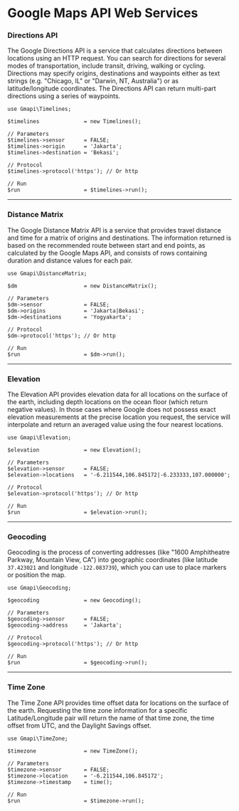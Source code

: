# Google Maps API Web Services

### Directions API

The Google Directions API is a service that calculates directions between locations using an HTTP request. You can search for directions for several modes of transportation, include transit, driving, walking or cycling. Directions may specify origins, destinations and waypoints either as text strings (e.g. "Chicago, IL" or "Darwin, NT, Australia") or as latitude/longitude coordinates. The Directions API can return multi-part directions using a series of waypoints.

	use Gmapi\Timelines;

	$timelines              = new Timelines();
	
	// Parameters
	$timelines->sensor      = FALSE;
	$timelines->origin      = 'Jakarta';
	$timelines->destination = 'Bekasi';
	
	// Protocol
	$timelines->protocol('https'); // Or http
	
	// Run
	$run                    = $timelines->run();

---

### Distance Matrix

The Google Distance Matrix API is a service that provides travel distance and time for a matrix of origins and destinations. The information returned is based on the recommended route between start and end points, as calculated by the Google Maps API, and consists of rows containing duration and distance values for each pair.

	use Gmapi\DistanceMatrix;

	$dm 					= new DistanceMatrix();
	
	// Parameters
	$dm->sensor				= FALSE;
	$dm->origins 			= 'Jakarta|Bekasi';
	$dm->destinations 		= 'Yogyakarta';
	
	// Protocol
	$dm->protocol('https'); // Or http
	
	// Run
	$run 					= $dm->run();

---

### Elevation

The Elevation API provides elevation data for all locations on the surface of the earth, including depth locations on the ocean floor (which return negative values). In those cases where Google does not possess exact elevation measurements at the precise location you request, the service will interpolate and return an averaged value using the four nearest locations.

	use Gmapi\Elevation;

	$elevation 				= new Elevation();
	
	// Parameters
	$elevation->sensor 		= FALSE;
	$elevation->locations 	= '-6.211544,106.845172|-6.233333,107.000000';
	
	// Protocol
	$elevation->protocol('https'); // Or http
	
	// Run
	$run 					= $elevation->run();
	
---

### Geocoding

Geocoding is the process of converting addresses (like "1600 Amphitheatre Parkway, Mountain View, CA") into geographic coordinates (like latitude `37.423021` and longitude `-122.083739`), which you can use to place markers or position the map.

	use Gmapi\Geocoding;

	$geocoding 				= new Geocoding();
	
	// Parameters
	$geocoding->sensor 		= FALSE;
	$geocoding->address		= 'Jakarta';
	
	// Protocol
	$geocoding->protocol('https'); // Or http
	
	// Run
	$run					= $geocoding->run();

---

### Time Zone

The Time Zone API provides time offset data for locations on the surface of the earth. Requesting the time zone information for a specific Latitude/Longitude pair will return the name of that time zone, the time offset from UTC, and the Daylight Savings offset.

	use Gmapi\TimeZone;

	$timezone 				= new TimeZone();
	
	// Parameters
	$timezone->sensor 		= FALSE;
	$timezone->location		= '-6.211544,106.845172';
	$timezone->timestamp 	= time();
	
	// Run
	$run 					= $timezone->run();
